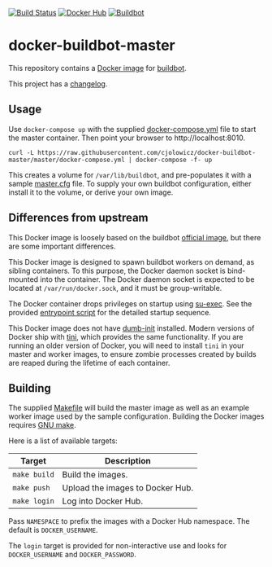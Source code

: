 [![Build Status](https://travis-ci.com/cjolowicz/docker-buildbot-master.svg?branch=master)](https://travis-ci.com/cjolowicz/docker-buildbot-master)
[![Docker Hub](https://img.shields.io/docker/cloud/build/cjolowicz/buildbot-master.svg)](https://hub.docker.com/r/cjolowicz/buildbot-master)
[![Buildbot](https://img.shields.io/badge/buildbot-1.8.0-brightgreen.svg)](https://buildbot.net/)

# docker-buildbot-master

This repository contains a [Docker image](buildbot-master/Dockerfile)
for [buildbot](https://buildbot.net/).

This project has a [changelog](CHANGELOG.md).

## Usage

Use `docker-compose up` with the supplied
[docker-compose.yml](docker-compose.yml) file to start the master
container. Then point your browser to http://localhost:8010.

```shell
curl -L https://raw.githubusercontent.com/cjolowicz/docker-buildbot-master/master/docker-compose.yml | docker-compose -f- up
```

This creates a volume for `/var/lib/buildbot`, and pre-populates it
with a sample [master.cfg](buildbot-master/master.cfg) file. To supply
your own buildbot configuration, either install it to the volume, or
derive your own image.

## Differences from upstream

This Docker image is loosely based on the buildbot
[official image](https://github.com/buildbot/buildbot/tree/master/master/Dockerfile),
but there are some important differences.

This Docker image is designed to spawn buildbot workers on demand, as
sibling containers. To this purpose, the Docker daemon socket is
bind-mounted into the container. The Docker daemon socket is expected
to be located at `/var/run/docker.sock`, and it must be group-writable.

The Docker container drops privileges on startup using
[su-exec](https://github.com/ncopa/su-exec). See the provided
[entrypoint script](buildbot-master/docker-entrypoint.sh) for the
detailed startup sequence.

This Docker image does not have
[dumb-init](https://github.com/Yelp/dumb-init) installed. Modern
versions of Docker ship with [tini](https://github.com/krallin/tini),
which provides the same functionality. If you are running an older
version of Docker, you will need to install `tini` in your master and
worker images, to ensure zombie processes created by builds are reaped
during the lifetime of each container.

## Building

The supplied [Makefile](Makefile) will build the master image as well
as an example worker image used by the sample configuration. Building
the Docker images requires
[GNU make](https://www.gnu.org/software/make/).

Here is a list of available targets:

| Target | Description |
| --- | --- |
| `make build` | Build the images. |
| `make push` | Upload the images to Docker Hub. |
| `make login` | Log into Docker Hub. |

Pass `NAMESPACE` to prefix the images with a Docker Hub namespace. The
default is `DOCKER_USERNAME`.

The `login` target is provided for non-interactive use and looks
for `DOCKER_USERNAME` and `DOCKER_PASSWORD`.
